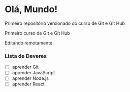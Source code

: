 # Olá, Mundo!
 Primeiro repositório versionado do curso de Git e Git Hub

 Primeiro curso de Git e Git Hub

Editando remotamente

### Lista de Deveres 

- [ ] aprender Git
- [ ] aprender JavaScript
- [ ] aprender Node.js
- [ ] aprender React 
